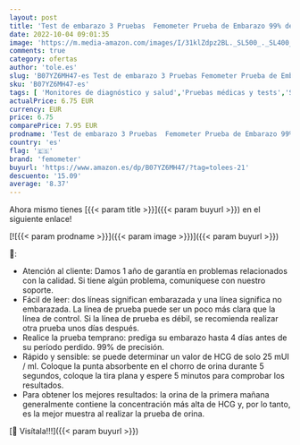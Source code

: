 ```yaml
---
layout: post
title: 'Test de embarazo 3 Pruebas  Femometer Prueba de Embarazo 99% de precisión 12.5mIU / ml'
date: 2022-10-04 09:01:35
image: 'https://m.media-amazon.com/images/I/31klZdpz2BL._SL500_._SL400_.jpg'
comments: true
category: ofertas
author: 'tole.es'
slug: 'B07YZ6MH47-es Test de embarazo 3 Pruebas Femometer Prueba de Embarazo...'
sku: 'B07YZ6MH47-es'
tags: [ 'Monitores de diagnóstico y salud','Pruebas médicas y tests','Salud y cuidado personal','Suministros y equipamiento médico','Tests de embarazo','embarazo','femometer','🇪🇸', ]
actualPrice: 6.75 EUR
currency: EUR
price: 6.75
comparePrice: 7.95 EUR
prodname: 'Test de embarazo 3 Pruebas  Femometer Prueba de Embarazo 99% de precisión 12.5mIU / ml'
country: 'es'
flag: '🇪🇸'
brand: 'femometer'
buyurl: 'https://www.amazon.es/dp/B07YZ6MH47/?tag=tolees-21'
descuento: '15.09'
average: '8.37'
---
```


Ahora mismo tienes [{{< param title >}}]({{< param buyurl >}}) en el siguiente enlace!

[![{{< param prodname >}}]({{< param image >}})]({{< param buyurl >}})

🔎:

- Atención al cliente: Damos 1 año de garantía en problemas relacionados con la calidad. Si tiene algún problema, comuníquese con nuestro soporte.
- Fácil de leer: dos líneas significan embarazada y una línea significa no embarazada. La línea de prueba puede ser un poco más clara que la línea de control. Si la línea de prueba es débil, se recomienda realizar otra prueba unos días después.
- Realice la prueba temprano: prediga su embarazo hasta 4 días antes de su período perdido. 99% de precisión.
- Rápido y sensible: se puede determinar un valor de HCG de solo 25 mUI / ml. Coloque la punta absorbente en el chorro de orina durante 5 segundos, coloque la tira plana y espere 5 minutos para comprobar los resultados.
- Para obtener los mejores resultados: la orina de la primera mañana generalmente contiene la concentración más alta de HCG y, por lo tanto, es la mejor muestra al realizar la prueba de orina.

[🛒 Visítala!!!]({{< param buyurl >}})
